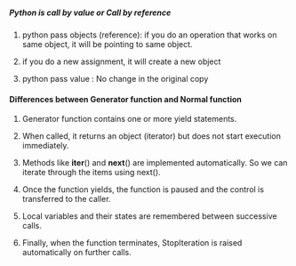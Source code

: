 ##### Python is call by value or Call by reference
1) python pass objects (reference): if you do an operation that works on same object, it will be pointing to same object. 

2) if you do a new assignment, it will create a new object

3) python pass value : No change in the original copy

#### Differences between Generator function and Normal function
1) Generator function contains one or more yield statements.

2) When called, it returns an object (iterator) but does not start execution immediately.

3) Methods like __iter__() and __next__() are implemented automatically. So we can iterate through the items using next().

4) Once the function yields, the function is paused and the control is transferred to the caller.

5) Local variables and their states are remembered between successive calls.

6) Finally, when the function terminates, StopIteration is raised automatically on further calls.